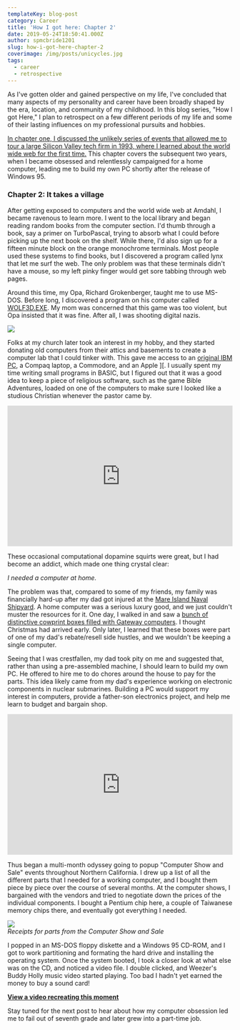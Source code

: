 ```yaml
---
templateKey: blog-post
category: Career
title: 'How I got here: Chapter 2'
date: 2019-05-24T18:50:41.000Z
author: spmcbride1201
slug: how-i-got-here-chapter-2
coverimage: /img/posts/unicycles.jpg
tags:
  - career
  - retrospective
---
```


As I've gotten older and gained perspective on my life, I've concluded that many aspects of my personality and career have been broadly shaped by the era, location, and community of my childhood. In this blog series, "How I got Here," I plan to retrospect on a few different periods of my life and some of their lasting influences on my professional pursuits and hobbies. 

[In chapter one, I discussed the unlikely series of events that allowed me to tour a large Silicon Valley tech firm in 1993, where I learned about the world wide web for the first time.](/how-i-got-here-chapter-1) This chapter covers the subsequent two years, when I became obsessed and relentlessly campaigned for a home computer, leading me to build my own PC shortly after the release of Windows 95.

### Chapter 2: It takes a village

After getting exposed to computers and the world wide web at Amdahl, I became ravenous to learn more. I went to the local library and began reading random books from the computer section. I'd thumb through a book, say a primer on TurboPascal, trying to absorb what I could before picking up the next book on the shelf. While there, I'd also sign up for a fifteen minute block on the orange monochrome terminals. Most people used these systems to find books, but I discovered a program called lynx that let me surf the web. The only problem was that these terminals didn't have a mouse, so my left pinky finger would get sore tabbing through web pages.

Around this time, my Opa, Richard Grokenberger, taught me to use MS-DOS. Before long, I discovered a program on his computer called [WOLF3D.EXE](https://en.wikipedia.org/wiki/Wolfenstein_3D). My mom was concerned that this game was too violent, but Opa insisted that it was fine. After all, I was shooting digital nazis.

![](/img/posts/how-i-got-here-chapter-2/wolf3d.jpg)

Folks at my church later took an interest in my hobby, and they started donating old computers from their attics and basements to create a computer lab that I could tinker with. This gave me access to an [original IBM PC](https://www.quora.com/What-was-it-like-to-use-the-first-IBM-Personal-Computer), a Compaq laptop, a Commodore, and an Apple \]\[. I usually spent my time writing small programs in BASIC, but I figured out that it was a good idea to keep a piece of religious software, such as the game Bible Adventures, loaded on one of the computers to make sure I looked like a studious Christian whenever the pastor came by. 

<iframe width="100%" height="315" src="https://www.youtube.com/embed/QQnB5QrQWA8" frameborder="0" allow="accelerometer; autoplay; encrypted-media; gyroscope; picture-in-picture" allowfullscreen></iframe>

These occasional computational dopamine squirts were great, but I had become an addict, which made one thing crystal clear:

_I needed a computer at home._

The problem was that, compared to some of my friends, my family was financially hard-up after my dad got injured at the [Mare Island Naval Shipyard](https://en.wikipedia.org/wiki/Mare_Island_Naval_Shipyard). A home computer was a serious luxury good, and we just couldn't muster the resources for it. One day, I walked in and saw a [bunch of distinctive cowprint boxes filled with Gateway computers](https://youtu.be/duwqWCNuEmI?t=15s). I thought Christmas had arrived early. Only later, I learned that these boxes were part of one of my dad's rebate/resell side hustles, and we wouldn't be keeping a single computer.

Seeing that I was crestfallen, my dad took pity on me and suggested that, rather than using a pre-assembled machine, I should learn to build my own PC. He offered to hire me to do chores around the house to pay for the parts. This idea likely came from my dad's experience working on electronic components in nuclear submarines. Building a PC would support my interest in computers, provide a father-son electronics project, and help me learn to budget and bargain shop.

<iframe width="100%" height="315" src="https://www.youtube.com/embed/bVvd733siBM" frameborder="0" allow="accelerometer; autoplay; encrypted-media; gyroscope; picture-in-picture" allowfullscreen></iframe>

Thus began a multi-month odyssey going to popup "Computer Show and Sale" events throughout Northern California. I drew up a list of all the different parts that I needed for a working computer, and I bought them piece by piece over the course of several months. At the computer shows, I bargained with the vendors and tried to negotiate down the prices of the individual components. I bought a Pentium chip here, a couple of Taiwanese memory chips there, and eventually got everything I needed.

![](/img/posts/how-i-got-here-chapter-2/computer-part-receipts.jpg)
<br/>*Receipts for parts from the Computer Show and Sale*

I popped in an MS-DOS floppy diskette and a Windows 95 CD-ROM, and I got to work partitioning and formating the hard drive and installing the operating system. Once the system booted, I took a closer look at what else was on the CD, and noticed a video file. I double clicked, and Weezer's Buddy Holly music video started playing. Too bad I hadn't yet earned the money to buy a sound card!

[**View a video recreating this moment**](https://www.youtube.com/watch?v=hqi2Jy0UMiA)

Stay tuned for the next post to hear about how my computer obsession led me to fail out of seventh grade and later grew into a part-time job.
